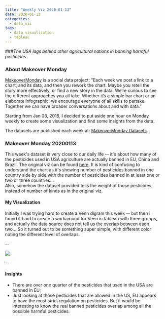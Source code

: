 ```yaml
---
title: "Weekly Viz 2020-01-13"
date: 2020-01-13
categories:
  - data_viz
tags:
  - data visualization
  - tableau
---
```


###*The USA lags behind other agricultural nations in banning harmful pesticides*


### About Makeover Monday

[MakeoverMonday](http://www.makeovermonday.co.uk/) is a social data project:
"Each week we post a link to a chart, and its data, and then you rework the chart.
Maybe you retell the story more effectively, or find a new story in the data.
We’re curious to see the different approaches you all take. Whether it’s a simple bar chart or an elaborate infographic, we encourage everyone of all skills to partake.
Together we can have broader conversations about and with data."

Starting from Jan 08, 2018, I decided to put aside one hour on Monday weekly to create some visualization and find some insights from the data.

The datasets are published each week at: [MakeoverMonday Datasets](http://www.makeovermonday.co.uk/data/).

### Makeover Monday 20200113

This week's dataset is very close to our daily life -- it's about how many of the pesticides used in USA agriculture are actually banned in EU, China and Brazil. The original viz can be found [here](https://ehjournal.biomedcentral.com/articles/10.1186/s12940-019-0488-0/figures/1). It is kind of confusing to understand the chart as it's showing number of pesticides banned in one country side by side with the number of pesticides banned in at least one or two or three countries...  
Also, somehow the dataset provided tells the weight of those pesticides, instead of number of kinds as in the original viz.  

#### My Visualization

Initially I was trying hard to create a Venn digram this week -- but then I found it hard to create a workaround for Veen in tableau with three groups, and actually the data source does not tell us the overlap between each two... So it turned out to be something super simple, with different color noting the different level of overlaps.  

--  
<div class='tableauPlaceholder' id='viz1578964188431' style='position: relative'>
<noscript><a href='#'>
  <img alt=' ' src='https:&#47;&#47;public.tableau.com&#47;static&#47;images&#47;Ma&#47;MakeOverMonday20200106UseofharmfulpesticidesinUSagriculture&#47;UseofharmfulpesticidesinUSagriculture&#47;1_rss.png' style='border: none' />
</a></noscript>
<object class='tableauViz'  style='display:none;'>
  <param name='host_url' value='https%3A%2F%2Fpublic.tableau.com%2F' />
  <param name='embed_code_version' value='3' />
  <param name='site_root' value='' />
  <param name='name' value='MakeOverMonday20200106UseofharmfulpesticidesinUSagriculture&#47;UseofharmfulpesticidesinUSagriculture' />
  <param name='tabs' value='no' />
  <param name='toolbar' value='yes' />
  <param name='static_image' value='https:&#47;&#47;public.tableau.com&#47;static&#47;images&#47;Ma&#47;MakeOverMonday20200106UseofharmfulpesticidesinUSagriculture&#47;UseofharmfulpesticidesinUSagriculture&#47;1.png' />
  <param name='animate_transition' value='yes' />
  <param name='display_static_image' value='yes' />
  <param name='display_spinner' value='yes' />
  <param name='display_overlay' value='yes' />
  <param name='display_count' value='yes' />
</object></div>              
<script type='text/javascript'>         
  var divElement = document.getElementById('viz1578964188431');   
  var vizElement = divElement.getElementsByTagName('object')[0];        
  if ( divElement.offsetWidth > 800 ) { vizElement.style.width='1000px';vizElement.style.height='627px';} else if ( divElement.offsetWidth > 500 ) { vizElement.style.width='1000px';vizElement.style.height='627px';} else { vizElement.style.width='100%';vizElement.style.height='727px';}   
  var scriptElement = document.createElement('script');             
  scriptElement.src = 'https://public.tableau.com/javascripts/api/viz_v1.js';       
  vizElement.parentNode.insertBefore(scriptElement, vizElement);         
</script>
  
  
--  

#### Insights
* There are over one quarter of the pesticides that used in the USA are banned in EU;  
* Just looking at those pesticides that are allowed in the US, EU appears to have the most strict regulation on pesticides. But it would be interesting to know the real banned pesticides overlap among all the possible harmful pesticides.    

